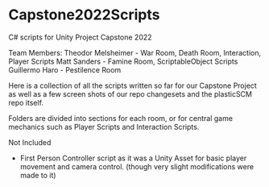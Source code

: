 # Capstone2022Scripts
C# scripts for Unity Project Capstone 2022

Team Members:
Theodor Melsheimer - War Room, Death Room, Interaction, Player Scripts
Matt Sanders - Famine Room, ScriptableObject Scripts
Guillermo Haro - Pestilence Room

Here is a collection of all the scripts written so far for our Capstone Project as well
as a few screen shots of our repo changesets and the plasticSCM repo itself.

Folders are divided into sections for each room, or for central game mechanics such as Player Scripts
and Interaction Scripts.

Not Included 
- First Person Controller script as it was a Unity Asset for basic player movement and camera control.
(though very slight modifications were made to it)
